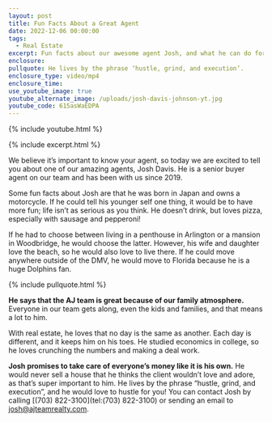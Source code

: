 ```yaml
---
layout: post
title: Fun Facts About a Great Agent
date: 2022-12-06 00:00:00
tags:
  - Real Estate
excerpt: Fun facts about our awesome agent Josh, and what he can do for you.
enclosure:
pullquote: He lives by the phrase ‘hustle, grind, and execution’.
enclosure_type: video/mp4
enclosure_time:
use_youtube_image: true
youtube_alternate_image: /uploads/josh-davis-johnson-yt.jpg
youtube_code: 615asWaEDPA
---
```

{% include youtube.html %}

{% include excerpt.html %}

We believe it’s important to know your agent, so today we are excited to tell you about one of our amazing agents, Josh Davis. He is a senior buyer agent on our team and has been with us since 2019.&nbsp;

Some fun facts about Josh are that he was born in Japan and owns a motorcycle. If he could tell his younger self one thing, it would be to have more fun; life isn’t as serious as you think. He doesn’t drink, but loves pizza, especially with sausage and pepperoni\!&nbsp;

If he had to choose between living in a penthouse in Arlington or a mansion in Woodbridge, he would choose the latter. However, his wife and daughter love the beach, so he would also love to live there. If he could move anywhere outside of the DMV, he would move to Florida because he is a huge Dolphins fan.&nbsp;

{% include pullquote.html %}

**He says that the AJ team is great because of our family atmosphere.** Everyone in our team gets along, even the kids and families, and that means a lot to him.&nbsp;

With real estate, he loves that no day is the same as another. Each day is different, and it keeps him on his toes. He studied economics in college, so he loves crunching the numbers and making a deal work.&nbsp;

**Josh promises to take care of everyone’s money like it is his own.** He would never sell a house that he thinks the client wouldn’t love and adore, as that’s super important to him. He lives by the phrase “hustle, grind, and execution”, and he would love to hustle for you\! You can contact Josh by calling [(703) 822-3100](tel:&#40;703&#41; 822-3100) or sending an email to [josh@ajteamrealty.com](mailto:josh@ajteamrealty.com).